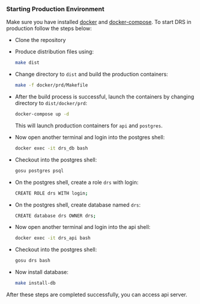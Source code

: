 ### Starting Production Environment
Make sure you have installed [docker](https://docs.docker.com/install/) and 
[docker-compose](https://docs.docker.com/compose/install/). To start DRS in production follow the steps below:
- Clone the repository
- Produce distribution files using:
    ```bash
    make dist
    ```
- Change directory to `dist` and build the production containers:
    ```bash
    make -f docker/prd/Makefile
    ```
- After the build process is successful, launch the containers by changing directory to `dist/docker/prd`:
    ```bash
    docker-compose up -d
    ```
  This will launch production containers for `api` and `postgres`.
- Now open another terminal and login into the postgres shell:
    ```bash
    docker exec -it drs_db bash
    ```

- Checkout into the postgres shell:
    ```bash
    gosu postgres psql
    ```

- On the postgres shell, create a role `drs` with login:
    ```bash
    CREATE ROLE drs WITH login;
    ```

- On the postgres shell, create database named `drs`:
    ```bash
    CREATE database drs OWNER drs;
    ```
- Now open another terminal and login into the api shell:
    ```bash
    docker exec -it drs_api bash
    ```

- Checkout into the postgres shell:
    ```bash
    gosu drs bash

- Now install database:
    ```bash
    make install-db
    ```

 After these steps are completed successfully, you can access api server.
